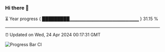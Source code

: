 ### Hi there 👋

⏳ Year progress { █████████▁▁▁▁▁▁▁▁▁▁▁▁▁▁▁▁▁▁▁▁▁ } 31.15 %

---

⏰ Updated on Wed, 24 Apr 2024 00:17:31 GMT

![Progress Bar CI](https://github.com/liununu/liununu/workflows/Progress%20Bar%20CI/badge.svg)
